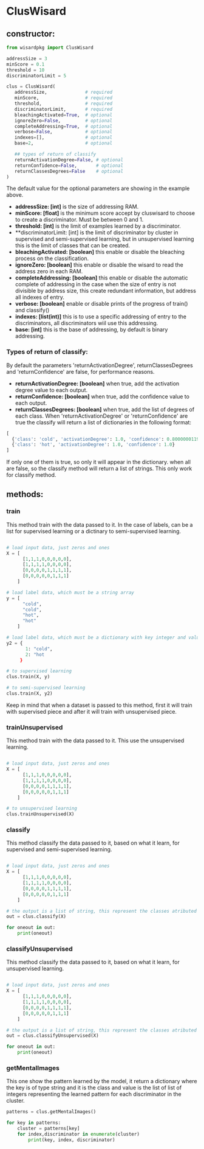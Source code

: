 # ClusWisard
## constructor:
```python
from wisardpkg import ClusWisard

addressSize = 3 
minScore = 0.1 
threshold = 10
discriminatorLimit = 5

clus = ClusWisard(
   addressSize,              # required
   minScore,                 # required
   threshold,                # required
   discriminatorLimit,       # required
   bleachingActivated=True,  # optional
   ignoreZero=False,         # optional
   completeAddressing=True,  # optional
   verbose=False,            # optional
   indexes=[],               # optional
   base=2,                   # optional

   ## types of return of classify
   returnActivationDegree=False, # optional
   returnConfidence=False,       # optional
   returnClassesDegrees=False    # optional
)
```
The default value for the optional parameters are showing in the example above.
- **addressSize: [int]** is the size of addressing RAM.
- **minScore: [float]** is the minimum score accept by cluswisard to choose to create a discriminator. Must be between 0 and 1.
- **threshold: [int]** is the limit of examples learned by a discriminator.
- **discriminatorLimit: [int] is the limit of discriminator by cluster in supervised and semi-supervised learning, but in unsupervised learning this is the limit of classes that can be created.
- **bleachingActivated: [boolean]** this enable or disable the bleaching process on the classification.
- **ignoreZero: [boolean]** this enable or disable the wisard to read the address zero in each RAM.
- **completeAddressing: [boolean]** this enable or disable the automatic complete of addressing in the case when the size of entry is not divisible by address size, this create redundant information, but address all indexes of entry.
- **verbose: [boolean]** enable or disable prints of the progress of train() and classify()
- **indexes: [list(int)]** this is to use a specific addressing of entry to the discriminators, all discriminators wiil use this addressing.
- **base: [int]** this is the base of addressing, by default is binary addressing.

### Types of return of classify:
By default the parameters 'returnActivationDegree', returnClassesDegrees and 'returnConfidence' are false, for performance reasons.
- **returnActivationDegree: [boolean]** when true, add the activation degree value to each output.
- **returnConfidence: [boolean]** when true, add the confidence value to each output.
- **returnClassesDegrees: [boolean]** when true, add the list of degrees of each class.
When 'returnActivationDegree' or 'returnConfidence' are true the classify will return a list of dictionaries in the following format:
```python
[
  {'class': 'cold', 'activationDegree': 1.0, 'confidence': 0.800000011920929},
  {'class': 'hot', 'activationDegree': 1.0, 'confidence': 1.0}
]
```
If only one of them is true, so only it will appear in the dictionary.
when all are false, so the classify method will return a list of strings.
This only work for classify method.

## methods:
### train
This method train with the data passed to it. In the case of labels, can be a list for supervised learning or a dictinary to semi-supervised learning.
```python

# load input data, just zeros and ones  
X = [
      [1,1,1,0,0,0,0,0],
      [1,1,1,1,0,0,0,0],
      [0,0,0,0,1,1,1,1],
      [0,0,0,0,0,1,1,1]
    ]

# load label data, which must be a string array
y = [
      "cold",
      "cold",
      "hot",
      "hot"
    ]

# load label data, which must be a dictionary with key integer and value string
y2 = {
       1: "cold",
       2: "hot
     }

# to supervised learning
clus.train(X, y)

# to semi-supervised learning
clus.train(X, y2)

```
Keep in mind that when a dataset is passed to this method, first it will train with supervised piece and after it will train with unsupervised piece.
### trainUnsupervised
This method train with the data passed to it. This use the unsupervised learning.
```python

# load input data, just zeros and ones  
X = [
      [1,1,1,0,0,0,0,0],
      [1,1,1,1,0,0,0,0],
      [0,0,0,0,1,1,1,1],
      [0,0,0,0,0,1,1,1]
    ]

# to unsupervised learning
clus.trainUnsupervised(X)

```
### classify
This method classify the data passed to it, based on what it learn, for supervised and semi-supervised learning.
```python

# load input data, just zeros and ones  
X = [
      [1,1,1,0,0,0,0,0],
      [1,1,1,1,0,0,0,0],
      [0,0,0,0,1,1,1,1],
      [0,0,0,0,0,1,1,1]
    ]

# the output is a list of string, this represent the classes atributed to each input
out = clus.classify(X)

for oneout in out:
    print(oneout)
```

### classifyUnsupervised
This method classify the data passed to it, based on what it learn, for unsupervised learning.
```python

# load input data, just zeros and ones  
X = [
      [1,1,1,0,0,0,0,0],
      [1,1,1,1,0,0,0,0],
      [0,0,0,0,1,1,1,1],
      [0,0,0,0,0,1,1,1]
    ]

# the output is a list of string, this represent the classes atributed to each input
out = clus.classifyUnsupervised(X)

for oneout in out:
    print(oneout)
```

### getMentalImages
This one show the pattern learned by the model, it return a dictionary where the key is of type string and it is the class and value is the list of list of integers representing the learned pattern for each discriminator in the cluster.
```python
patterns = clus.getMentalImages()

for key in patterns:
    cluster = patterns[key]
    for index,discriminator in enumerate(cluster)
        print(key, index, discriminator)

```
